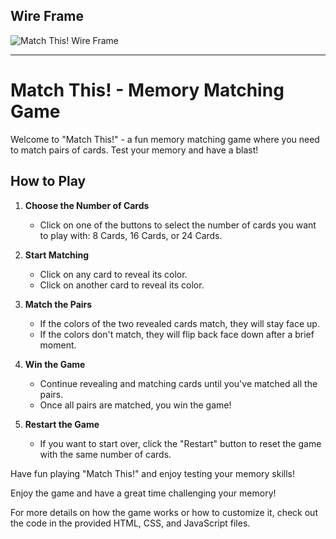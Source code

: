 ## Wire Frame
![Match This! Wire Frame](project1.jpeg)

---

# Match This! - Memory Matching Game

Welcome to "Match This!" - a fun memory matching game where you need to match pairs of cards. Test your memory and have a blast!

## How to Play

1. **Choose the Number of Cards**
   - Click on one of the buttons to select the number of cards you want to play with: 8 Cards, 16 Cards, or 24 Cards.

2. **Start Matching**
   - Click on any card to reveal its color.
   - Click on another card to reveal its color.
   
3. **Match the Pairs**
   - If the colors of the two revealed cards match, they will stay face up.
   - If the colors don't match, they will flip back face down after a brief moment.

4. **Win the Game**
   - Continue revealing and matching cards until you've matched all the pairs.
   - Once all pairs are matched, you win the game!

5. **Restart the Game**
   - If you want to start over, click the "Restart" button to reset the game with the same number of cards.

Have fun playing "Match This!" and enjoy testing your memory skills!

Enjoy the game and have a great time challenging your memory!

For more details on how the game works or how to customize it, check out the code in the provided HTML, CSS, and JavaScript files.
